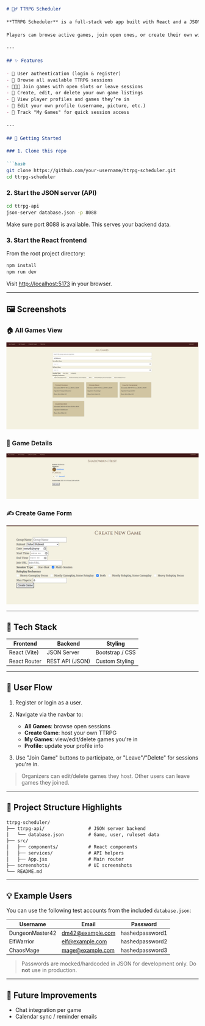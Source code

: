 ````markdown
# 🧙‍♂️ TTRPG Scheduler

**TTRPG Scheduler** is a full-stack web app built with React and a JSON server backend that makes organizing and joining tabletop role-playing games (like *Dungeons & Dragons*, *Call of Cthulhu*, etc.) fast, social, and simple.

Players can browse active games, join open ones, or create their own with customizable details like ruleset, group size, play style, and more.

---

## ✨ Features

- 🔐 User authentication (login & register)
- 🎲 Browse all available TTRPG sessions
- 🧑‍🤝‍🧑 Join games with open slots or leave sessions
- 📝 Create, edit, or delete your own game listings
- 🧙 View player profiles and games they’re in
- 👤 Edit your own profile (username, picture, etc.)
- 📆 Track "My Games" for quick session access

---

## 🚀 Getting Started

### 1. Clone this repo

```bash
git clone https://github.com/your-username/ttrpg-scheduler.git
cd ttrpg-scheduler
````

### 2. Start the JSON server (API)

```bash
cd ttrpg-api
json-server database.json -p 8088
```

Make sure port 8088 is available. This serves your backend data.

### 3. Start the React frontend

From the root project directory:

```bash
npm install
npm run dev
```

Visit [http://localhost:5173](http://localhost:5173) in your browser.

---

## 🖼 Screenshots

### 🏠 All Games View

![All Games](./screenshots/all-games.png)

### 🎲 Game Details

![Game Details](./screenshots/game-details.png)

### ✍️ Create Game Form

![Create Game](./screenshots/create-game.png)

---

## 🧩 Tech Stack

| Frontend     | Backend         | Styling         |
| ------------ | --------------- | --------------- |
| React (Vite) | JSON Server     | Bootstrap / CSS |
| React Router | REST API (JSON) | Custom Styling  |

---

## 🔐 User Flow

1. Register or login as a user.
2. Navigate via the navbar to:

   * **All Games**: browse open sessions
   * **Create Game**: host your own TTRPG
   * **My Games**: view/edit/delete games you're in
   * **Profile**: update your profile info
3. Use "Join Game" buttons to participate, or "Leave"/"Delete" for sessions you're in.

> Organizers can edit/delete games they host. Other users can leave games they joined.

---

## 📁 Project Structure Highlights

```
ttrpg-scheduler/
├── ttrpg-api/                # JSON server backend
│   └── database.json         # Game, user, ruleset data
├── src/
│   ├── components/           # React components
│   ├── services/             # API helpers
│   ├── App.jsx               # Main router
├── screenshots/              # UI screenshots
└── README.md
```

---

## 💡 Example Users

You can use the following test accounts from the included `database.json`:

| Username        | Email                                       | Password        |
| --------------- | ------------------------------------------- | --------------- |
| DungeonMaster42 | [dm42@example.com](mailto:dm42@example.com) | hashedpassword1 |
| ElfWarrior      | [elf@example.com](mailto:elf@example.com)   | hashedpassword2 |
| ChaosMage       | [mage@example.com](mailto:mage@example.com) | hashedpassword3 |

> Passwords are mocked/hardcoded in JSON for development only. Do **not** use in production.

---

## 🧪 Future Improvements

* Chat integration per game
* Calendar sync / reminder emails